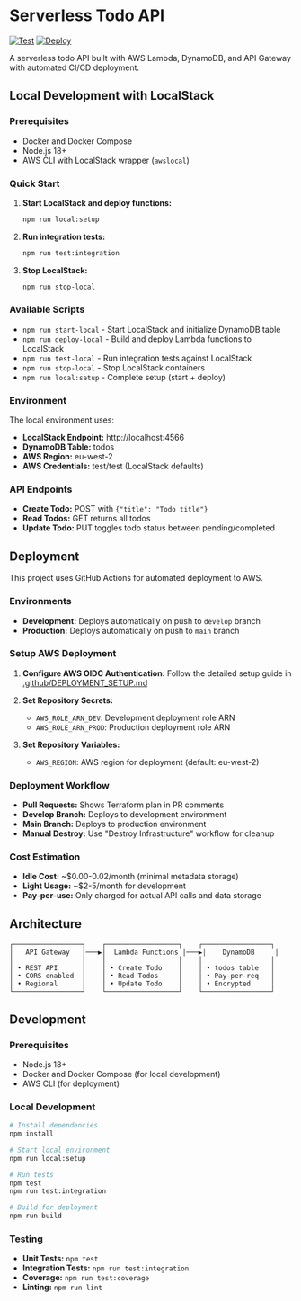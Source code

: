 # Serverless Todo API

[![Test](https://github.com/YOUR_USERNAME/YOUR_REPO_NAME/actions/workflows/test.yml/badge.svg)](https://github.com/YOUR_USERNAME/YOUR_REPO_NAME/actions/workflows/test.yml)
[![Deploy](https://github.com/YOUR_USERNAME/YOUR_REPO_NAME/actions/workflows/deploy.yml/badge.svg)](https://github.com/YOUR_USERNAME/YOUR_REPO_NAME/actions/workflows/deploy.yml)

A serverless todo API built with AWS Lambda, DynamoDB, and API Gateway with automated CI/CD deployment.

## Local Development with LocalStack

### Prerequisites

- Docker and Docker Compose
- Node.js 18+
- AWS CLI with LocalStack wrapper (`awslocal`)

### Quick Start

1. **Start LocalStack and deploy functions:**

   ```bash
   npm run local:setup
   ```

2. **Run integration tests:**

   ```bash
   npm run test:integration
   ```

3. **Stop LocalStack:**
   ```bash
   npm run stop-local
   ```

### Available Scripts

- `npm run start-local` - Start LocalStack and initialize DynamoDB table
- `npm run deploy-local` - Build and deploy Lambda functions to LocalStack
- `npm run test-local` - Run integration tests against LocalStack
- `npm run stop-local` - Stop LocalStack containers
- `npm run local:setup` - Complete setup (start + deploy)

### Environment

The local environment uses:

- **LocalStack Endpoint:** http://localhost:4566
- **DynamoDB Table:** todos
- **AWS Region:** eu-west-2
- **AWS Credentials:** test/test (LocalStack defaults)

### API Endpoints

- **Create Todo:** POST with `{"title": "Todo title"}`
- **Read Todos:** GET returns all todos
- **Update Todo:** PUT toggles todo status between pending/completed

## Deployment

This project uses GitHub Actions for automated deployment to AWS.

### Environments

- **Development:** Deploys automatically on push to `develop` branch
- **Production:** Deploys automatically on push to `main` branch

### Setup AWS Deployment

1. **Configure AWS OIDC Authentication:**
   Follow the detailed setup guide in [.github/DEPLOYMENT_SETUP.md](.github/DEPLOYMENT_SETUP.md)

2. **Set Repository Secrets:**

   - `AWS_ROLE_ARN_DEV`: Development deployment role ARN
   - `AWS_ROLE_ARN_PROD`: Production deployment role ARN

3. **Set Repository Variables:**
   - `AWS_REGION`: AWS region for deployment (default: eu-west-2)

### Deployment Workflow

- **Pull Requests:** Shows Terraform plan in PR comments
- **Develop Branch:** Deploys to development environment
- **Main Branch:** Deploys to production environment
- **Manual Destroy:** Use "Destroy Infrastructure" workflow for cleanup

### Cost Estimation

- **Idle Cost:** ~$0.00-0.02/month (minimal metadata storage)
- **Light Usage:** ~$2-5/month for development
- **Pay-per-use:** Only charged for actual API calls and data storage

## Architecture

```
┌─────────────────┐    ┌──────────────────┐    ┌─────────────────┐
│   API Gateway   │───▶│  Lambda Functions │───▶│    DynamoDB     │
│                 │    │                  │    │                 │
│ • REST API      │    │ • Create Todo    │    │ • todos table   │
│ • CORS enabled  │    │ • Read Todos     │    │ • Pay-per-req   │
│ • Regional      │    │ • Update Todo    │    │ • Encrypted     │
└─────────────────┘    └──────────────────┘    └─────────────────┘
```

## Development

### Prerequisites

- Node.js 18+
- Docker and Docker Compose (for local development)
- AWS CLI (for deployment)

### Local Development

```bash
# Install dependencies
npm install

# Start local environment
npm run local:setup

# Run tests
npm test
npm run test:integration

# Build for deployment
npm run build
```

### Testing

- **Unit Tests:** `npm test`
- **Integration Tests:** `npm run test:integration`
- **Coverage:** `npm run test:coverage`
- **Linting:** `npm run lint`
